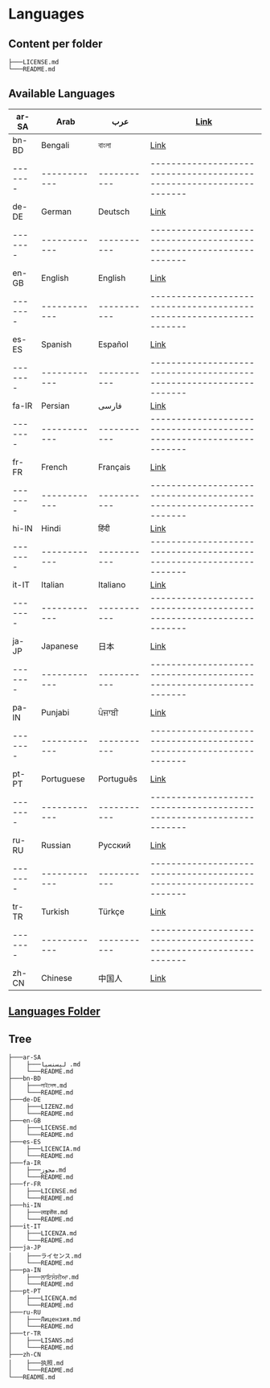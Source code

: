 # Languages

## Content per folder

```
├───LICENSE.md
└───README.md
```

## Available Languages

| ar-SA | Arab       | عرب       | [Link](https://github.com/14wual/vkm/tree/master/languages/ar-SA) |
|-------|------------|-----------|-------------------------------------------------------------------|
| bn-BD | Bengali    | বাংলা      | [Link](https://github.com/14wual/vkm/tree/master/languages/bn-BD) |
|-------|------------|-----------|-------------------------------------------------------------------|
| de-DE | German     | Deutsch   | [Link](https://github.com/14wual/vkm/tree/master/languages/de-DE) |
|-------|------------|-----------|-------------------------------------------------------------------|
| en-GB | English    | English   | [Link](https://github.com/14wual/vkm/tree/master/languages/en-GB) |
|-------|------------|-----------|-------------------------------------------------------------------|
| es-ES | Spanish    | Español   | [Link](https://github.com/14wual/vkm/tree/master/languages/es-ES) |
|-------|------------|-----------|-------------------------------------------------------------------|
| fa-IR | Persian    | فارسی    | [Link](https://github.com/14wual/vkm/tree/master/languages/fa-IR) |
|-------|------------|-----------|-------------------------------------------------------------------|
| fr-FR | French     | Français  | [Link](https://github.com/14wual/vkm/tree/master/languages/fr-FR) |
|-------|------------|-----------|-------------------------------------------------------------------|
| hi-IN | Hindi      | हिंदी       | [Link](https://github.com/14wual/vkm/tree/master/languages/hi-IN) |
|-------|------------|-----------|-------------------------------------------------------------------|
| it-IT | Italian    | Italiano  | [Link](https://github.com/14wual/vkm/tree/master/languages/it-IT) |
|-------|------------|-----------|-------------------------------------------------------------------|
| ja-JP | Japanese   | 日本      | [Link](https://github.com/14wual/vkm/tree/master/languages/ja-JP) |
|-------|------------|-----------|-------------------------------------------------------------------|
| pa-IN | Punjabi    | ਪੰਜਾਬੀ     | [Link](https://github.com/14wual/vkm/tree/master/languages/pa-IN) |
|-------|------------|-----------|-------------------------------------------------------------------|
| pt-PT | Portuguese | Português | [Link](https://github.com/14wual/vkm/tree/master/languages/pt-PT) |
|-------|------------|-----------|-------------------------------------------------------------------|
| ru-RU | Russian    | Русский   | [Link](https://github.com/14wual/vkm/tree/master/languages/ru-RU) |
|-------|------------|-----------|-------------------------------------------------------------------|
| tr-TR | Turkish    | Türkçe    | [Link](https://github.com/14wual/vkm/tree/master/languages/tr-TR) |
|-------|------------|-----------|-------------------------------------------------------------------|
| zh-CN | Chinese    | 中国人     | [Link](https://github.com/14wual/vkm/tree/master/languages/zh-CN) |

## [Languages Folder](https://github.com/14wual/vkm/tree/master/languages)

## Tree

```
├───ar-SA
│    ├───ليسنسيا .md
│    └───README.md
├───bn-BD
│    ├───লাইসেন্স.md
│    └───README.md
├───de-DE
│    ├───LIZENZ.md
│    └───README.md
├───en-GB
│    ├───LICENSE.md
│    └───README.md
├───es-ES
│    ├───LICENCIA.md  
│    └───README.md
├───fa-IR
│    ├───مجوز.md
│    └───README.md
├───fr-FR
│    ├───LICENSE.md
│    └───README.md
├───hi-IN
│    ├───लाइसेंस.md
│    └───README.md
├───it-IT
│    ├───LICENZA.md
│    └───README.md
├───ja-JP
│    ├───ライセンス.md
│    └───README.md
├───pa-IN
│    ├───ਲਾਇਸੰਸੀਆ.md
│    └───README.md
├───pt-PT
│    ├───LICENÇA.md
│    └───README.md
├───ru-RU
│    ├───Лицензия.md
│    └───README.md
├───tr-TR
│    ├───LISANS.md
│    └───README.md
├───zh-CN
│    ├───执照.md
│    └───README.md
└───README.md
```